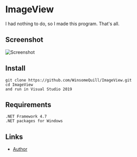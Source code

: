 # ImageView
I had nothing to do, so I made this program. That's all.

Screenshot
----

![Screenshot](https://i.imgur.com/UytkYmO.png)


Install
----
    git clone https://github.com/WinsomeQuill/ImageView.git
    cd ImageView
    and run in Visual Studio 2019

Requirements
----

    .NET Framework 4.7
    .NET packages for Windows

Links
----

* [Author](https://vk.com/winsomequill/)

